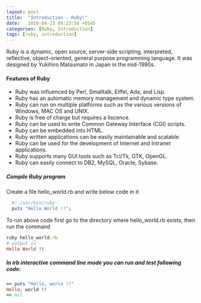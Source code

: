```yaml
---
layout: post
title:  "Introduction - Ruby!"
date:   2018-04-23 09:23:58 +0545
categories: [Ruby, Introduction]
tags: [ruby, introduction]
---
```

Ruby is a dynamic, open source, server-side scripting, interpreted, reflective, object-oriented, general purpose programming language. It was designed by Yukihiro Matsumato in Japan in the mid-1990s. 

#### Features of Ruby

* Ruby was influenced by Perl, Smalltalk, Eiffel, Ada, and Lisp.
* Ruby has an automatic  memory management and dynamic type system.
* Ruby can run on multiple platforms such as the various versions of Windows, MAC OS and UNIX.
* Ruby is free of charge but requires a liscence.
* Ruby can be used to write Common Gateway Interface (CGI) scripts.
* Ruby can be embedded into HTML.
* Ruby written applications can be easily maintainable and scalable.
* Ruby can be used for the development of Internet and Intranet applications.
* Ruby supports many GUI tools such as Tcl/Tk, GTK, OpenGL.
* Ruby can easily connect to DB2, MySQL, Oracle, Sybase.

##### Compile Ruby program

Create a file hello_world.rb and write below code in it

```Ruby
  #! /usr/bin/ruby
  puts "Hello World !!";
```

To run above code first go to the directory where hello_world.rb exists, then run the command

```ruby
ruby hello_world.rb
# output is
Hello World !!
```

##### In irb interactive command line mode you can run and test following code:

```ruby
>> puts "Hello, world !!"
Hello, world !!
=> nil
```
